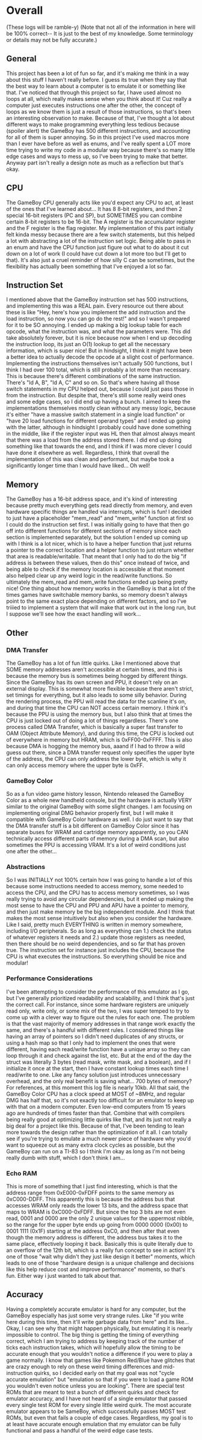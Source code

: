 # Overall 
(These logs will be ramble-y)
(Note that not all of the information in here will be 100% correct-- It is just to the best of my knowledge. Some terminology or details may not be fully accurate.)

## General
This project has been a lot of fun so far, and it's making me think in a way about this stuff I haven't really before. I guess its true when they say that the best way to learn about a computer is to emulate it or something like that. I've noticed that through this project so far, I have used almost no loops at all, which really makes sense when you think about it! Cuz really a computer just executes instructions one after the other, the concept of loops as we know them is just a result of those instructions, so that's been an interesting observation to make. Because of that, I've thought a lot about different ways to make programming everything less tedious because (spoiler alert) the GameBoy has 500 different instructions, and accounting for all of them is super annoying. So in this project I've used macros more than I ever have before as well as enums, and I've really spent a LOT more time trying to write my code in a modular way because there's so many little edge cases and ways to mess up, so I've been trying to make that better. Anyway part isn't really a design note as much as a reflection but that's okay.

## CPU
The GameBoy CPU generally acts like you'd expect any CPU to act, at least of the ones that I've learned about... It has 8 8-bit registers, and then 2 special 16-bit registers (PC and SP), but SOMETIMES you can combine certain 8-bit registers to be 16-bit. The A register is the accumulator register and the F register is the flag register. My implementation of this part initially felt kinda messy because there are a few switch statements, but this helped a lot with abstracting a lot of the instruction set logic. Being able to pass in an enum and have the CPU function just figure out what to do about it cut down on a lot of work (I could have cut down a lot more too but I'll get to that). It's also just a cruel reminder of how silly C can be sometimes, but the flexibility has actually been something that I've enjoyed a lot so far.

## Instruction Set
I mentioned above that the GameBoy instruction set has 500 instructions, and implementing this was a REAL pain. Every resource out there about these is like "Hey, here's how you implement the add instruction and the load instruction, so now you can go do the rest!" and so I wasn't prepared for it to be SO annoying. I ended up making a big lookup table for each opcode, what the instruction was, and what the parameters were. This did take absolutely forever, but it is nice because now when I end up decoding the instruction loop, its just an O(1) lookup to get all the necessary information, which is super nice! But in hindsight, I think it might have been a better idea to actually decode the opcode at a slight cost of performance. Implementing the instructions themselves isn't actually 500 functions, but I think I had over 100 total, which is still probably a lot more than necessary. This is because there's different combinations of the same instruction. There's "ld A, B", "ld A, C" and so on. So that's where having all those switch statements in my CPU helped out, because I could just pass those in from the instruction. But despite that, there's still some really weird ones and some edge cases, so I did end up having a bunch. I aimed to keep the implementations themselves mostly clean without any messy logic, because it's either "have a massive switch statement in a single load function" or "have 20 load functions for different operand types" and I ended up going with the latter, although in hindsight I probably could have done something in the middle, like if the register input was HL then that almost always meant that there was a load from the address stored there. I did end up doing something like that towards the end, and I think if I was more clever I could have done it elsewhere as well. Regardless, I think that overall the implementation of this was clean and performant, but maybe took a significantly longer time than I would have liked... Oh well!

## Memory
The GameBoy has a 16-bit address space, and it's kind of interesting because pretty much everything gets read directly from memory, and even hardware specific things are handled via interrupts, which is fun! I decided to just have a placeholder "mem_read" and "mem_write" function at first so I could do the instruction set first. I was initially going to have that then go off into different functions for different sections of memory since each section is implemented separately, but the solution I ended up coming up with I think is a lot nicer, which is to have a helper function that just returns a pointer to the correct location and a helper function to just return whether that area is readable/writable. That meant that I only had to do the big "if address is between these values, then do this" once instead of twice, and being able to check if the memory location is accessible at that moment also helped clear up any weird logic in the read/write functions. So ultimately the mem_read and mem_write functions ended up being pretty nice! One thing about how memory works in the GameBoy is that a lot of the times games have switchable memory banks, so memory doesn't always point to the same exact place depending on different factors, and so I've triiied to implement a system that will make that work out in the long run, but I suppose we'll see how the exact handling will work...

## Other
### DMA Transfer
The GameBoy has a lot of fun little quirks. Like I mentioned above that SOME memory addresses aren't accessible at certain times, and this is because the memory bus is sometimes being hogged by different things. Since the GameBoy has its own screen and PPU, it doesn't rely on an external display. This is somewhat more flexible because there aren't strict, set timings for everything, but it also leads to some silly behavior. During the rendering process, the PPU will read the data for the scanline it's on, and during that time the CPU can NOT access certain memory. I think it's because the PPU is using the memory bus, but I also think that at times the CPU is just locked out of doing a lot of things regardless. There's one process called DMA Transfer, which is basically a super fast transfer to OAM (Object Attribute Memory), and during this time, the CPU is locked out of everywhere in memory but HRAM, which is 0xFF00-0xFFFF. This is also because DMA is hogging the memory bus, aaand if I had to throw a wild guess out there, since a DMA transfer request only specifies the upper byte of the address, the CPU can only address the lower byte, which is why it can only access memory where the upper byte is 0xFF.
 
### GameBoy Color
So as a fun video game history lesson, Nintendo released the GameBoy Color as a whole new handheld console, but the hardware is actually VERY similar to the original GameBoy with some slight changes. I am focusing on implementing original DMG behavior properly first, but I will make it compatible with GameBoy Color hardware as well. I do just want to say that the DMA transfer stuff is a bit different on GameBoy Color since it has separate buses for WRAM and cartridge memory apparently, so you CAN technically access different parts of memory during a DMA scan, but also sometimes the PPU is accessing VRAM. It's a lot of weird conditions just one after the other...

### Abstractions
So I was INITIALLY not 100% certain how I was going to handle a lot of this because some instructions needed to access memory, some needed to access the CPU, and the CPU has to access memory sometimes, so I was really trying to avoid any circular dependencies, but it ended up making the most sense to have the CPU and PPU and APU have a pointer to memory, and then just make memory be the big independent module. And I think that makes the most sense intuitively but also when you consider the hardware. Like I said, pretty much EVERYTHING is written in memory somewhere, including I/O peripherals. So as long as everything can 1.) check the status of whatever registers it needs and 2.) update those registers as needed, then there should be no weird dependencies, and so far that has proven true. The instruction set for instance just includes the CPU, because the CPU is what executes the instructions. So everything should be nice and modular!

### Performance Considerations
I've been attempting to consider the performance of this emulator as I go, but I've generally prioritized readability and scalability, and I think that's just the correct call. For instance, since some hardware registers are uniquely read only, write only, or some mix of the two, I was super temped to try to come up with a clever way to figure out the rules for each one. The problem is that the vast majority of memory addresses in that range work exactly the same, and there's a handful with different rules. I considered things like having an array of pointers so I didn't need duplicates of any structs, or using a hash map so that I only had to implement the ones that were different, having each read/write function have a unique array so they can loop through it and check against the list, etc. But at the end of the day the struct was literally 3 bytes (read mask, write mask, and a boolean), and if I initialize it once at the start, then I have constant lookup times each time I read/write to one. Like any fancy solution just introduces unnecessary overhead, and the only real benefit is saving what... 700 bytes of memory? For references, at this moment this log file is nearly 10kb. All that said, the GameBoy Color CPU has a clock speed at MOST of ~8MHz, and regular DMG has half that, so it's not exactly too difficult for an emulator to keep up with that on a modern computer. Even low-end computers from 15 years ago are hundreds of times faster than that. Combine that with compilers being really good at optimizing little quirks like that, and its just not really a big deal for a project like this. Because of that, I've been tending to lean more towards the design rather than the optimization of it all. I can totally see if you're trying to emulate a much newer piece of hardware why you'd want to squeeze out as many extra clock cycles as possible, but the GameBoy can run on a TI-83 so I think I'm okay as long as I'm not being really dumb with stuff, which I don't think I am...

### Echo RAM
This is more of something that I just find interesting, which is that the address range from 0xE000-0xFDFF points to the same memory as 0xC000-DDFF. This apparently this is because the address bus that accesses WRAM only reads the lower 13 bits, and the address space that maps to WRAM is 0xC000-0xFDFF. But since the top 3 bits are not even read, 0001 and 0000 are the only 2 unique values for the uppermost nibble, so the range for the upper byte ends up going from 0000 0000 (0x00) to 0001 1111 (0x1F) starting at the address 0xC0, and then after that even though the memory address is different, the address bus takes it to the same place, effectively looping it back. Basically this is quite literally due to an overflow of the 12th bit, which is a really fun concept to see in action! It's one of those "wait why didn't they just like design it better" moments, which leads to one of those "hardware design is a unique challenge and decisions like this help reduce cost and improve performance" moments, so that's fun. Either way i just wanted to talk about that.

## Accuracy
Having a completely accurate emulator is hard for any computer, but the GameBoy especially has just some very strange rules. Like "if you write here during this time, then it'll write garbage data from here" and its like... Okay, I can see why that might happen physically, but emulating it is nearly impossible to control. The big thing is getting the timing of everything correct, which I am trying to address by keeping track of the number of ticks each instruction takes, which will hopefully allow the timing to be accurate enough that you wouldn't notice a difference if you were to play a game normally. I know that games like Pokemon Red/Blue have glitches that are crazy enough to rely on these weird timing differences and mid-instruction quirks, so I decided early on that my goal was not "cycle accurate emulation" but "emulation so that if you were to load a game ROM you wouldn't even notice unless you are looking". There are special test ROMs that are meant to test a bunch of different quirks and check for emulator accuracy, and I have not heard of a single emulator that passed every single test ROM for every single little weird quirk. The most accurate emulator appears to be SameBoy, which successfully passes MOST test ROMs, but even that fails a couple of edge cases. Regardless, my goal is to at least have accurate enough emulation that my emulator can be fully functional and pass a handful of the weird edge case tests.

